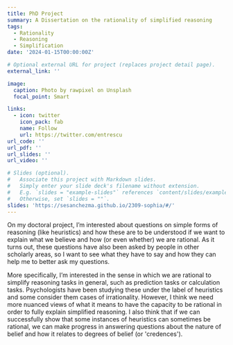 ```yaml
---
title: PhD Project
summary: A Dissertation on the rationality of simplified reasoning
tags:
  - Rationality
  - Reasoning
  - Simplification
date: '2024-01-15T00:00:00Z'

# Optional external URL for project (replaces project detail page).
external_link: ''

image:
  caption: Photo by rawpixel on Unsplash
  focal_point: Smart

links:
  - icon: twitter
    icon_pack: fab
    name: Follow
    url: https://twitter.com/entrescu
url_code: ''
url_pdf: ''
url_slides: ''
url_video: ''

# Slides (optional).
#   Associate this project with Markdown slides.
#   Simply enter your slide deck's filename without extension.
#   E.g. `slides = "example-slides"` references `content/slides/example-slides.md`.
#   Otherwise, set `slides = ""`.
slides: 'https://sesanchezma.github.io/2309-sophia/#/'
---
```


On my doctoral project, I’m interested about questions on simple forms of reasoning (like heuristics) and how these are to be understood if we want to explain what we believe and how (or even whether) we are rational. As it turns out, these questions have also been asked by people in other scholarly areas, so I want to see what they have to say and how they can help me to better ask my questions.

More specifically, I’m interested in the sense in which we are rational to simplify reasoning tasks in general, such as prediction tasks or calculation tasks. Psychologists have been studying these under the label of heuristics and some consider them cases of irrationality. However, I think we need more nuanced views of what it means to have the capacity to be rational in order to fully explain simplified reasoning. I also think that if we can successfully show that some instances of heuristics can sometimes be rational, we can make progress in answering questions about the nature of belief and how it relates to degrees of belief (or 'credences').
